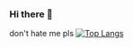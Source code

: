 ### Hi there 👋
don't hate me pls
[![Top Langs](https://github-readme-stats-git-masterrstaa-rickstaa.vercel.app/api/top-langs/?username=taufanali65&theme=dracula)](https://github.com/anuraghazra/github-readme-stats)
<!--
**taufanAli65/taufanAli65** is a ✨ _special_ ✨ repository because its `README.md` (this file) appears on your GitHub profile.

Here are some ideas to get you started:

- 🔭 I’m currently working on ...
- 🌱 I’m currently learning ...
- 👯 I’m looking to collaborate on ...
- 🤔 I’m looking for help with ...
- 💬 Ask me about ...
- 📫 How to reach me: ...
- 😄 Pronouns: ...
- ⚡ Fun fact: ...
-->
